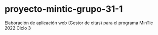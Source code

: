# proyecto-mintic-grupo-31-1
Elaboración de aplicación web (Gestor de citas) para el programa MinTic 2022 Ciclo 3
